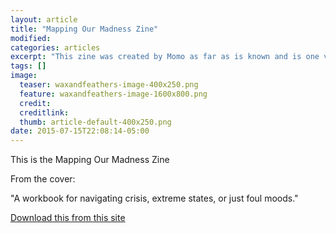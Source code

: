 ```yaml
---
layout: article
title: "Mapping Our Madness Zine"
modified:
categories: articles
excerpt: "This zine was created by Momo as far as is known and is one version of a self care tool similar to a mad map or WRAP plan"
tags: []
image:
  teaser: waxandfeathers-image-400x250.png
  feature: waxandfeathers-image-1600x800.png
  credit: 
  creditlink: 
  thumb: article-default-400x250.png
date: 2015-07-15T22:08:14-05:00
---
```


This is the Mapping Our Madness Zine

From the cover:

"A workbook for navigating crisis, extreme states, or just foul moods."

[Download this from this site](/images/MappingOurMadness.pdf)
